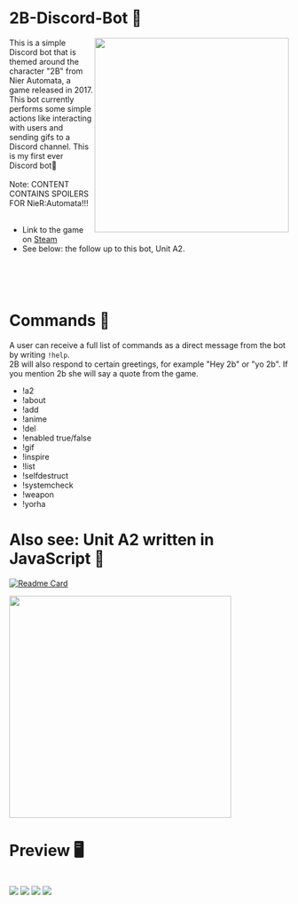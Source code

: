 # 2B-Discord-Bot :hibiscus:
<img src="https://user-images.githubusercontent.com/72495327/125176559-398c3500-e1cc-11eb-8be7-0ecc8b532506.gif" align=right width=350>

This is a simple Discord bot that is themed around the character "2B" from Nier Automata, a game released in 2017. 
This bot currently performs some simple actions like interacting with users and sending gifs to a Discord channel. This is my first ever Discord bot👾
<br><br>
Note: CONTENT CONTAINS SPOILERS FOR NieR:Automata!!!
<br><br>
+ Link to the game on <a href="https://store.steampowered.com/agecheck/app/524220/">Steam</a>
+ See below: the follow up to this bot, Unit A2.

<br><br><br>
# Commands :milky_way:

A user can receive a full list of commands as a direct message from the bot by writing `!help`.\
2B will also respond to certain greetings, for example "Hey 2b" or "yo 2b". If you mention 2b she will say a quote from the game.

<ul>
<li>!a2</li>
<li>!about</li>
<li>!add</li>
<li>!anime</li>
<li>!del</li>
<li>!enabled true/false</li>
<li>!gif</li>
<li>!inspire</li>
<li>!list</li>
<li>!selfdestruct</li>
<li>!systemcheck</li>
<li>!weapon</li>
<li>!yorha</li>
</ul>

# Also see: Unit A2 written in JavaScript 🌠
[![Readme Card](https://github-readme-stats.vercel.app/api/pin/?username=Thassanai546&repo=A2-Discord-Bot&theme=omni)](https://github.com/Thassanai546/A2-Discord-Bot)

<img src="https://user-images.githubusercontent.com/72495327/125175551-e4005a00-e1c4-11eb-85f3-e4a7e225f743.gif" width=400>

# Preview :desktop_computer:
<br>
<img src="https://user-images.githubusercontent.com/72495327/125179395-5170b280-e1e6-11eb-9193-3d8a9fade02f.PNG">
<img src="https://user-images.githubusercontent.com/72495327/124033440-d93e0c00-d9f1-11eb-80f2-fe43c9c03dfb.PNG">
<img src="https://user-images.githubusercontent.com/72495327/124337822-7472e500-db9c-11eb-99da-f85d2231b9db.PNG">
<img src="https://user-images.githubusercontent.com/72495327/124033529-f541ad80-d9f1-11eb-988d-4a91e10c7374.PNG">





